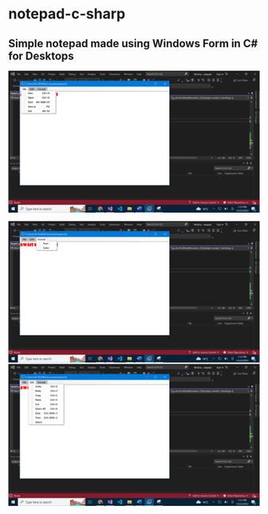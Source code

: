 # notepad-c-sharp
## Simple notepad made using Windows Form in C# for Desktops

![Ss1](https://github.com/askhan963/notepad-c-sharp/blob/main/Screenshot-1.png)

![Ss2](https://github.com/askhan963/notepad-c-sharp/blob/main/Screenshot-2.png)
![Ss3](https://github.com/askhan963/notepad-c-sharp/blob/main/Screenshot-3.png)
